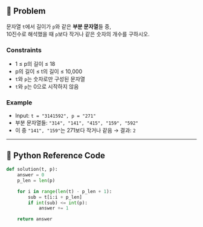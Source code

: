 ## 🧠 Problem
문자열 `t`에서 길이가 `p`와 같은 **부분 문자열**들 중,  
10진수로 해석했을 때 `p`보다 작거나 같은 숫자의 개수를 구하시오.

### Constraints
- 1 ≤ p의 길이 ≤ 18
- p의 길이 ≤ t의 길이 ≤ 10,000
- `t`와 `p`는 숫자로만 구성된 문자열
- `t`와 `p`는 0으로 시작하지 않음

### Example
- Input: `t = "3141592", p = "271"`  
- 부분 문자열들: `"314", "141", "415", "159", "592"`  
- 이 중 `"141", "159"`는 271보다 작거나 같음 → 결과: `2`

---

## 🐍 Python Reference Code

```python
def solution(t, p):
    answer = 0
    p_len = len(p)

    for i in range(len(t) - p_len + 1):
        sub = t[i:i + p_len]
        if int(sub) <= int(p):
            answer += 1

    return answer
```
